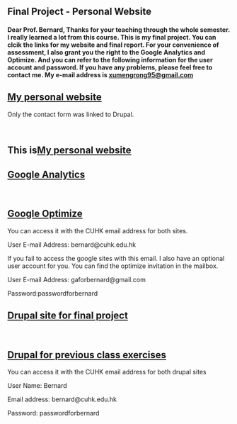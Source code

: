 <h2>Final Project - Personal Website</h2>
<h4>Dear Prof. Bernard,
Thanks for your teaching through the whole semester. I really learned a lot from this course.
This is my final project. You can clcik the links for my website and final report.
For your convenience of assessment, I also grant you the right to the Google Analytics and Optimize. And you can refer to the following information for the user account and password. 
If you have any problems, please feel free to contact me. 
My e-mail address is <a href="mailto:"xumengrong95@gmail.com">xumengrong95@gmail.com</a>
 </h4>

<a href="http://dev-megan-personalsite.pantheonsite.io/final/index-dark.html"><h2>My personal website</h2></a>
<p>Only the contact form was linked to Drupal.</p>
<br>
<h2>This is<a href="http://dev-megan-personalsite.pantheonsite.io/Xu-Mengrong_final_report.pdf">My personal website</a></h2>

<a href="https://analytics.google.com/analytics/web/#embed/report-home/a110548167w164928362p165622190/"><h2>Google Analytics</h2></a>
<br>
<h2><a href="https://optimize.google.com/optimize/home/#/accounts">Google Optimize</a></h2>

<p>You can access it with the CUHK email address for both sites.</p>
<p>User E-mail Address: bernard@cuhk.edu.hk</p>
<p>If you fail to access the google sites with this email. I also have an optional user account for you. You can find the optimize invitation in the mailbox.</p>
<p>User E-mail Address: gaforbernard@gmail.com</p>
<p>Password:passwordforbernard</p>


<a href="http://dev-megan-personalsite.pantheonsite.io/"><h2>Drupal site for final project</h2></a>
<br>
<a href="http://dev-comm5961-demo.pantheonsite.io/"><h2>Drupal for previous class exercises</h2></a>
<p>You can access it with the CUHK email address for both drupal sites</p>
<p>User Name: Bernard</p>
<p>Email address: bernard@cuhk.edu.hk</p>
<p>Password: passwordforbernard</p>


